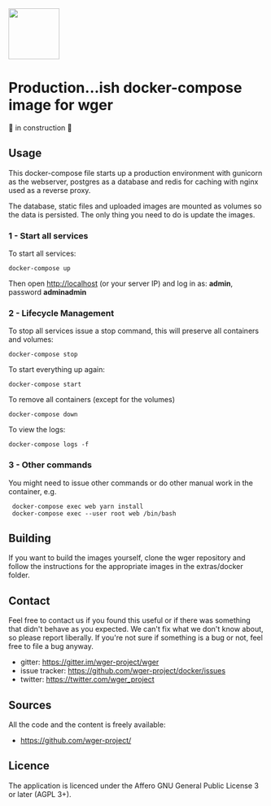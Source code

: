 <img src="https://raw.githubusercontent.com/wger-project/wger/master/wger/core/static/images/logos/logo.png" width="100" height="100" />


# Production...ish docker-compose image for wger

🚧 in construction 🚧


## Usage

This docker-compose file starts up a production environment with gunicorn
as the webserver, postgres as a database and redis for caching with nginx
used as a reverse proxy.

The database, static files and uploaded images are mounted as volumes so
the data is persisted. The only thing you need to do is update the images.

### 1 - Start all services

To start all services:

    docker-compose up

Then open <http://localhost> (or your server IP) and log in as: **admin**,
password **adminadmin**


### 2 - Lifecycle Management

To stop all services issue a stop command, this will preserve all containers
and volumes:

    docker-compose stop

To start everything up again:

    docker-compose start

To remove all containers (except for the volumes)

    docker-compose down

To view the logs:

    docker-compose logs -f

### 3 - Other commands

You might need to issue other commands or do other manual work in the container,
e.g.

     docker-compose exec web yarn install
     docker-compose exec --user root web /bin/bash


## Building

If you want to build the images yourself, clone the wger repository and follow
the instructions for the appropriate images in the extras/docker folder.


## Contact

Feel free to contact us if you found this useful or if there was something that
didn't behave as you expected. We can't fix what we don't know about, so please
report liberally. If you're not sure if something is a bug or not, feel free to
file a bug anyway.

* gitter: <https://gitter.im/wger-project/wger>
* issue tracker: <https://github.com/wger-project/docker/issues>
* twitter: <https://twitter.com/wger_project>


## Sources

All the code and the content is freely available:

* <https://github.com/wger-project/>

## Licence

The application is licenced under the Affero GNU General Public License 3 or
later (AGPL 3+).

